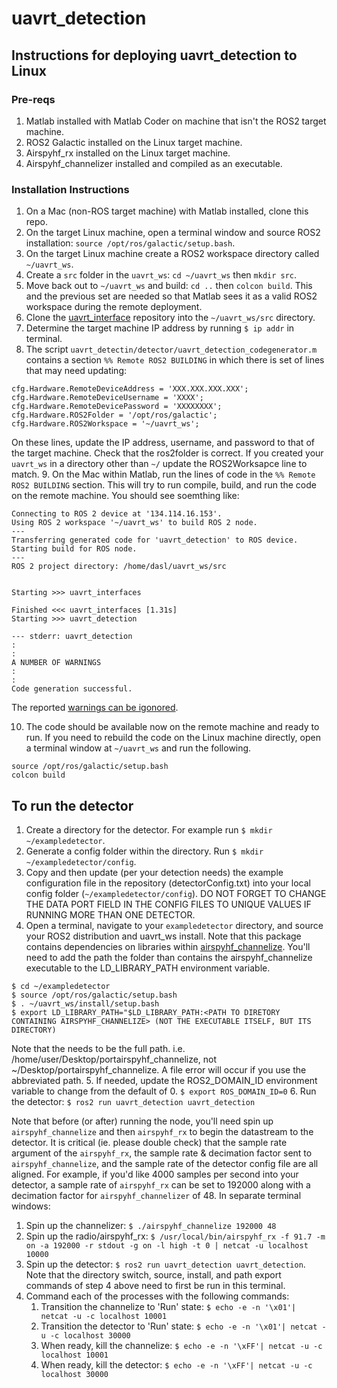 # uavrt_detection

## Instructions for deploying uavrt_detection to Linux

### Pre-reqs
1. Matlab installed with Matlab Coder on machine that isn't the ROS2 target machine.
2. ROS2 Galactic installed on the Linux target machine. 
3. Airspyhf_rx installed on the Linux target machine.
4. Airspyhf_channelizer installed and compiled as an executable. 

### Installation Instructions
1. On a Mac (non-ROS target machine) with Matlab installed, clone this repo. 
2. On the target Linux machine, open a terminal window and source ROS2 installation: `source /opt/ros/galactic/setup.bash`. 
3. On the target Linux machine create a ROS2 workspace directory called `~/uavrt_ws`. 
4. Create a `src` folder in the `uavrt_ws`: `cd ~/uavrt_ws` then `mkdir src`.
5. Move back out to `~/uavrt_ws` and build: `cd ..` then `colcon build`. This and the previous set are needed so that Matlab sees it as a valid ROS2 workspace during the remote deployment. 
6. Clone the [uavrt_interface](https://github.com/dynamic-and-active-systems-lab/uavrt_interfaces) repository into the `~/uavrt_ws/src` directory. 
7. Determine the target machine IP address by running `$ ip addr` in terminal.
8. The script `uavrt_detectin/detector/uavrt_detection_codegenerator.m` contains a section `%% Remote ROS2 BUILDING` in which there is set of lines that may need updating:
```
cfg.Hardware.RemoteDeviceAddress = 'XXX.XXX.XXX.XXX';
cfg.Hardware.RemoteDeviceUsername = 'XXXX';
cfg.Hardware.RemoteDevicePassword = 'XXXXXXXX';
cfg.Hardware.ROS2Folder = '/opt/ros/galactic';
cfg.Hardware.ROS2Workspace = '~/uavrt_ws';
```
On these lines, update the IP address, username, and password to that of the target machine. Check that the ros2folder is correct. If you created your `uavrt_ws` in a directory other than `~/` update the ROS2Worksapce line to match. 
9. On the Mac within Matlab, run the lines of code in the `%% Remote ROS2 BUILDING` section. This will try to run compile, build, and run the code on the remote machine. You should see soemthing like:
```
Connecting to ROS 2 device at '134.114.16.153'.
Using ROS 2 workspace '~/uavrt_ws' to build ROS 2 node.
---
Transferring generated code for 'uavrt_detection' to ROS device.
Starting build for ROS node.
---
ROS 2 project directory: /home/dasl/uavrt_ws/src


Starting >>> uavrt_interfaces

Finished <<< uavrt_interfaces [1.31s]
Starting >>> uavrt_detection

--- stderr: uavrt_detection
:
:
A NUMBER OF WARNINGS
:
:
Code generation successful.
```
The reported [warnings can be igonored](https://www.mathworks.com/matlabcentral/answers/1723340-how-to-run-a-ros2-node-executable-generated-by-coder#comment_2183100). 

10. The code should be available now on the remote machine and ready to run. If you need to rebuild the code on the Linux machine directly, open a terminal window at `~/uavrt_ws` and run the following.
```
source /opt/ros/galactic/setup.bash
colcon build
```

## To run the detector
1. Create a directory for the detector. For example run `$ mkdir ~/exampledetector`.
2. Generate a config folder within the directory. Run `$ mkdir ~/exampledetector/config`.
3. Copy and then update (per your detection needs) the example configuration file in the repository (detectorConfig.txt) into your local config folder (`~/exampledetector/config`). DO NOT FORGET TO CHANGE THE DATA PORT FIELD IN THE CONFIG FILES TO UNIQUE VALUES IF RUNNING MORE THAN ONE DETECTOR. 
4. Open a terminal, navigate to your `exampledetector` directory, and source your ROS2 distribution and uavrt_ws install. Note that this package contains dependencies on libraries within [airspyhf_channelize](). You'll need to add the path the folder than contains the airspyhf_channelize executable to the LD_LIBRARY_PATH environment variable. 
```
$ cd ~/exampledetector
$ source /opt/ros/galactic/setup.bash
$ . ~/uavrt_ws/install/setup.bash
$ export LD_LIBRARY_PATH="$LD_LIBRARY_PATH:<PATH TO DIRETORY CONTAINING AIRSPYHF_CHANNELIZE> (NOT THE EXECUTABLE ITSELF, BUT ITS DIRECTORY)
```
Note that the <PATH TO DIRETORY CONTAINING AIRSPYHF_CHANNELIZE> needs to be the full path. i.e. /home/user/Desktop/portairspyhf_channelize, not ~/Desktop/portairspyhf_channelize. A file error will occur if you use the abbreviated path. 
5. If needed, update the ROS2_DOMAIN_ID environment variable to change from the default of 0. `$ export ROS_DOMAIN_ID=0`
6. Run the detector: `$ ros2 run uavrt_detection uavrt_detection`

Note that before (or after) running the node, you'll need spin up `airspyhf_channelize` and then `airspyhf_rx` to begin the datastream to the detector. It is critical (ie. please double check) that the sample rate argument of the `airspyhf_rx`, the sample rate & decimation factor sent to `airspyhf_channelize`, and the sample rate of the detector config file are all aligned. For example, if you'd like 4000 samples per second into your detector, a sample rate of `airspyhf_rx` can be set to 192000 along with a decimation factor for `airspyhf_channelizer` of 48. 
In separate terminal windows:
1. Spin up the channelizer: `$ ./airspyhf_channelize 192000 48`
2. Spin up the radio/airspyhf_rx: `$ /usr/local/bin/airspyhf_rx -f 91.7 -m on -a 192000 -r stdout -g on -l high -t 0 | netcat -u localhost 10000`
3. Spin up the detector: `$ ros2 run uavrt_detection uavrt_detection`. Note that the directory switch, source, install, and path export commands of step 4 above need to first be run in this terminal. 
4. Command each of the processes with the following commands:
    1. Transition the channelize to 'Run' state: `$ echo -e -n '\x01'| netcat -u -c localhost 10001`
    2. Transition the detector to 'Run' state: `$ echo -e -n '\x01'| netcat -u -c localhost 30000`
    3. When ready, kill the channelize: `$ echo -e -n '\xFF'| netcat -u -c localhost 10001`
    4. When ready, kill the detector: `$ echo -e -n '\xFF'| netcat -u -c localhost 30000`
